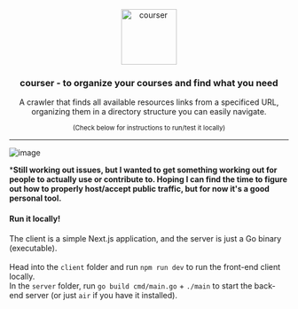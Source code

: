 <div align="center">
  <img src="https://github.com/nexusboyko/courser/assets/71574111/39e85446-bda3-44dd-a109-b8f327d42d6c" height="100px" width="100px" alt="courser" />
  <h3>courser - to organize your courses and find what you need</h3>
  <p>A crawler that finds all available resources links from a specificed URL, organizing them in a directory structure you can easily navigate.</p>
  <small>(Check below for instructions to run/test it locally)</small>
</div>

---

![image](https://github.com/user-attachments/assets/0b8092d0-4ed3-40bb-b7e9-d6c6a35223a1)

***Still working out issues, but I wanted to get something working out for people to actually use or contribute to. Hoping I can find the time to figure out how to properly host/accept public traffic, but for now it's a good personal tool.**

#### Run it locally!

The client is a simple Next.js application, and the server is just a Go binary (executable). <br />
<br />
Head into the `client` folder and run `npm run dev` to run the front-end client locally. <br />
In the `server` folder, run `go build cmd/main.go` + `./main` to start the back-end server (or just `air` if you have it installed).
